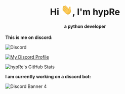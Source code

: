 <div align="center">
<h1 align="center">Hi <img width="35" src="https://github.com/1999AZZAR/1999AZZAR/blob/main/resources/img/waving.gif">, I'm hypRe</h1>
<h4 align="center">a python developer</h4>
</div>

**This is me on discord:**

![Discord](https://discord.c99.nl/widget/theme-1/848321125678186517.png)

[![My Discord Profile](https://img.shields.io/static/v1?style=flat&logo=discord&logoColor=white&color=%235865f2&label=&message=My%20User:%20hypRe%231153)](https://discordapp.com/users/848321125678186517/)

<img alt="hypRe's GitHub Stats" height="156em" src="https://github-readme-stats.vercel.app/api?username=hypRe1&bg_color=30,e96443,4839a3&title_color=79D9F9&text_color=79D9F9&show_icons=true&theme=dracula">

**I am currently working on a discord bot:**

![Discord Banner 4](https://discordapp.com/api/guilds/819660676598857758/widget.png?style=banner4)
